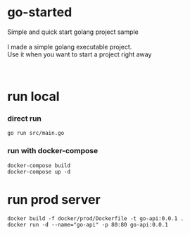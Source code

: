 # go-started
Simple and quick start golang project sample<br>
<br>
I made a simple golang executable project.
<br>
Use it when you want to start a project right away

<br>

# run local
### direct run
    go run src/main.go
    
### run with docker-compose
    docker-compose build
    docker-compose up -d

# run prod server
    docker build -f docker/prod/Dockerfile -t go-api:0.0.1 .
    docker run -d --name="go-api" -p 80:80 go-api:0.0.1
